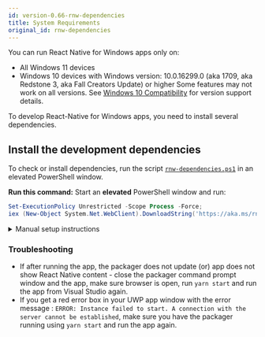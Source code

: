 ```yaml
---
id: version-0.66-rnw-dependencies
title: System Requirements
original_id: rnw-dependencies
---
```


You can run React Native for Windows apps only on:

- All Windows 11 devices
- Windows 10 devices with Windows version: 10.0.16299.0 (aka 1709, aka Redstone 3, aka Fall Creators Update) or higher
  Some features may not work on all versions. See [Windows 10 Compatibility](win10-compat.md) for version support details.

To develop React-Native for Windows apps, you need to install several dependencies.

## Install the development dependencies
To check or install dependencies, run the script [`rnw-dependencies.ps1`](https://aka.ms/rnw-vs2019-deps.ps1) in an elevated PowerShell window.

**Run this command:**
Start an **elevated** PowerShell window and run:

```powershell
Set-ExecutionPolicy Unrestricted -Scope Process -Force;
iex (New-Object System.Net.WebClient).DownloadString('https://aka.ms/rnw-vs2019-deps.ps1');

```

<details>
<summary>Manual setup instructions</summary>

> The recommended way is to use the script above as the information in this manual section is likely to get out of date

Alternatively, you can setup your environment manually:
- Ensure Developer Mode is turned ON in Windows Settings App.
- It is _highly_ recommended to update the Windows system.
- Install a recent version of [Visual Studio 2019](https://www.visualstudio.com/downloads) **with the following options checked**:
  - **Workloads**
    - Node.js development, or one of the following alternatives:
      - Install from **Individual Components**:
        - Development activities
          - Node.js development support
      - Install Node.js separately, see below for some options
    - .NET Desktop development
    - Desktop development with C++
    - Universal Windows Platform development
      - Include `C++ (v142) Universal Windows Platform tools` (under 'Optional')
      - Older Windows 10 SDK version may be needed at this point.
- Ensure that long path support is enabled.

Options to install [Node.js](https://nodejs.org) separately:
  - Using [Chocolatey](https://chocolatey.org/) (_React Native recommended_). To use chocolatey, from an elevated Command Prompt, run:
  ```bat
  choco install nodejs-lts
  ```
  - Using [another package manager](https://nodejs.org/en/download/package-manager/) such as [Scoop](https://scoop.sh/) or [Node Version Switcher (nvs)](https://github.com/jasongin/nvs)
  - Directly from [Node.js](https://nodejs.org/en/download/)

Optional steps that are _highly recommended_:

- Install [Chrome](https://www.google.com/chrome/) (needed for JS debugging)
- Install [Yarn](https://yarnpkg.com/en/docs/install) (**required** to contribute to react-native-windows)
- Install `git` using a method such as:
  - Using a package manager such as [Chocolatey](https://chocolatey.org/) or [Scoop](https://scoop.sh/)
  - Install [git for Windows](https://gitforwindows.org/)
  - Install [GitHub Desktop](https://desktop.github.com/)

</details>

### Troubleshooting

- If after running the app, the packager does not update (or) app does not show React Native content - close the packager command prompt window and the app, make sure browser is open, run `yarn start` and run the app from Visual Studio again.
- If you get a red error box in your UWP app window with the error message : `ERROR: Instance failed to start. A connection with the server cannot be established`, make sure you have the packager running using `yarn start` and run the app again.
